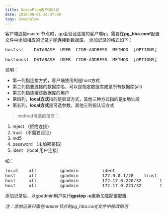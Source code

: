 ```yaml
---
title: GreenPlum客户端认证
date: 2016-08-01 14:47:00
tags: Greenplum
---
```


客户端连接master节点时，gp会验证连接的客户端ip，需要在**pg_hba.conf**配置文件中添加相应的记录才能连接到数据库。
添加记录的格式如下：
<pre>
hostssl    DATABASE  USER  CIDR-ADDRESS  METHOD  [OPTIONS]

hostnossl  DATABASE  USER  CIDR-ADDRESS  METHOD  [OPTIONS]
</pre>
说明：

  - 第一列指连接方式，客户端使用的是host方式
  - 第二列指要连接的数据库名，可以是指定数据库或是所有数据库(all)
  - 第三列指连接该数据库的用户
  - 第四列，**local方式**指的是验证方式，其他三种方式指的是ip地址段
  - 第五列，**local方式**是可选参数，其他三列指认证方式

 > method可选的值有：

 1. reject （拒绝连接）
 2. trust （不需要验证）
 3. md5
 4. password （未加密密码）
 5. ident （local 用户连接）

如：
<pre>
local    all         gpadmin         ident
host     all         gpadmin         127.0.0.1/28    trust
host     all         gpadmin         172.17.0.220/32       trust
host     all         gpadmin         172.17.0.221/32       trust
</pre>

添加记录后，以gpadmin用户执行**gpstop -u**重新加载配置配置.


*注：添加记录只需在master节点的pg_hba.conf文件中修改即可*